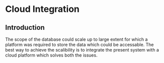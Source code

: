 
# Cloud Integration

## Introduction 

The scope of the database could scale up to large extent for which a platform was required to store the data which could be accessable. The best way to achieve the scalibility is to integrate the present system with a cloud platform which solves both the issues.  
